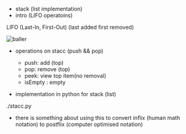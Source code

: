 - stack (list implementation)
- intro (LIFO operatoins)

LIFO (Last-In, First-Out) (last added first removed)

![baller](https://media.geeksforgeeks.org/wp-content/uploads/20231130114919/LIFO-Operations-in-stack.jpg, "tits")

- operations on stacc (push && pop)

    - push: add (top)
    - pop: remove (top)
    - peek: view top item(no removal)
    - isEmpty : empty


- implementation in python for stack (list)

./stacc.py


- there is something about using this to convert inflix (human math notation) to postflix (computer optimised notation)